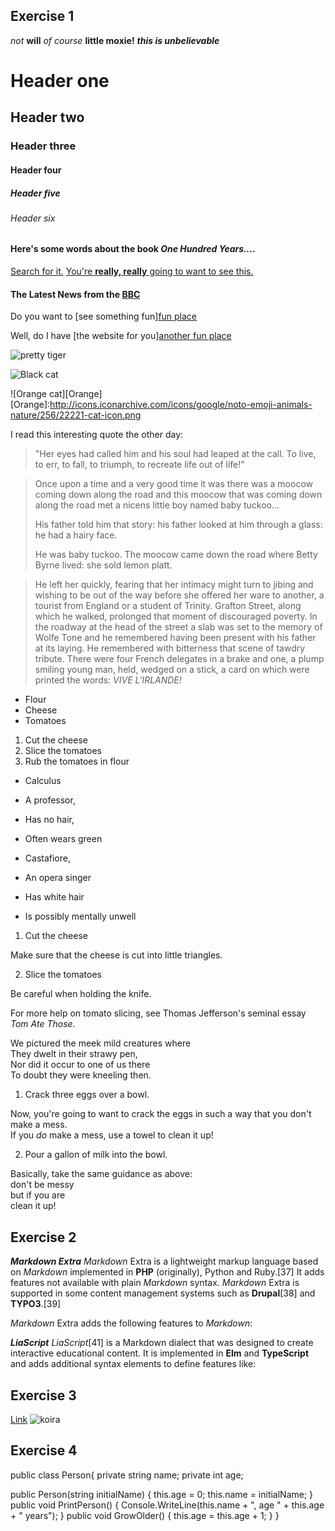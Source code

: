 ## Exercise 1
_not_
**will**
_of course_ **little moxie!**
**_this is unbelievable_**

# Header one
## Header two
### Header three
#### Header four
##### Header five
###### Header six
#### Here's some words about the book _One Hundred Years..._.
[Search for it.](www.google.com)
[You're **really, really** going to want to see this.](www.dailykitten.com)
#### The Latest News from the [BBC](www.bbc.com/news)
Do you want to [see something fun][fun place](www.zombo.com)

Well, do I have [the website for you][another fun place](www.stumbleupon.com.)

![pretty tiger](https://upload.wikimedia.org/wikipedia/commons/5/56/Tiger.50.jpg)

![Black cat][black]

![Orange cat][Orange]
[Orange]:http://icons.iconarchive.com/icons/google/noto-emoji-animals-nature/256/22221-cat-icon.png

[Black]:https://upload.wikimedia.org/wikipedia/commons/a/a3/81_INF_DIV_SSI.jpg

I read this interesting quote the other day:

>"Her eyes had called him and his soul had leaped at the call. To live, to err, to fall, to triumph, to recreate life out of life!"


>Once upon a time and a very good time it was there was a moocow coming down along the road and this moocow that was coming down along the road met a nicens little boy named baby tuckoo...
>
>His father told him that story: his father looked at him through a glass: he had a hairy face.
>
>He was baby tuckoo. The moocow came down the road where Betty Byrne lived: she sold lemon platt.

>He left her quickly, fearing that her intimacy might turn to
jibing and wishing to be out of the way before she offered her ware to another, a tourist from England or a student of Trinity. Grafton Street, along which he walked, prolonged that moment of discouraged poverty. In the roadway at the head of the street a slab was set to the memory of Wolfe Tone and he remembered having been present with his father at its laying. He remembered with bitterness that scene of tawdry tribute. There were four French delegates in a brake and one, a plump smiling young man, held, wedged on a stick, a card on which were printed the words: _VIVE L'IRLANDE!_

* Flour
* Cheese 
* Tomatoes
1. Cut the cheese
2. Slice the tomatoes
3. Rub the tomatoes in flour

* Calculus
 * A professor, 
 * Has no hair, 
 * Often wears green
 
* Castafiore,
 * An opera singer
 * Has white hair
 * Is possibly mentally unwell

 1. Cut the cheese
  
 Make sure that the cheese is cut into little triangles.

2. Slice the tomatoes
  
 Be careful when holding the knife.

 For more help on tomato slicing, see Thomas Jefferson's seminal essay _Tom Ate Those_.

 We pictured the meek mild creatures where  
They dwelt in their strawy pen,  
Nor did it occur to one of us there  
To doubt they were kneeling then.

1. Crack three eggs over a bowl.

 Now, you're going to want to crack the eggs in such a way that you don't make a mess.  
 If you _do_ make a mess, use a towel to clean it up!

2. Pour a gallon of milk into the bowl.

 Basically, take the same guidance as above:   
 don't be messy  
 but if you are  
 clean it up!

 ## Exercise 2

 **_Markdown Extra_**
_Markdown_ Extra is a lightweight markup language based on _Markdown_ implemented in **PHP** (originally), Python and Ruby.[37] It adds features not available with plain _Markdown_ syntax. _Markdown_ Extra is supported in some content management systems such as **Drupal**[38] and **TYPO3**.[39]

_Markdown_ Extra adds the following features to _Markdown_:

**_LiaScript_**
_LiaScript_[41] is a Markdown dialect that was designed to create interactive educational content. It is implemented in **Elm** and **TypeScript** and adds additional syntax elements to define features like:

## Exercise 3

[Link](https://www.youtube.com/watch?v=dQw4w9WgXcQ)
![koira](https://fi.wikipedia.org/wiki/Koira#/media/Tiedosto:Finnish_Spitz_600.jpg)


## Exercise 4

public class Person{
  private string name;
  private int age;

  public Person(string initialName)
  {
    this.age = 0;
    this.name = initialName;
  }
  public void PrintPerson()
  {
    Console.WriteLine(this.name + ", age " + this.age + " years");
  }
  public void GrowOlder()
  {
    this.age = this.age + 1;
  }
}

 